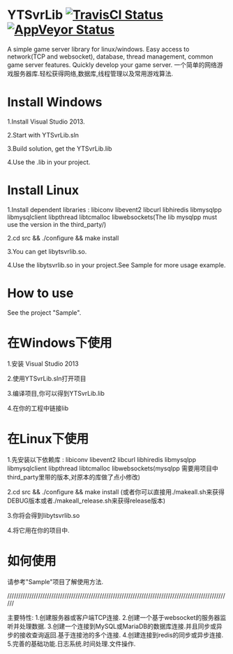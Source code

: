 # YTSvrLib [![TravisCI Status](https://travis-ci.org/sherry0319/YTSvrLib.svg?branch=master)](https://travis-ci.org/sherry0319/YTSvrLib)  [![AppVeyor Status](https://ci.appveyor.com/api/projects/status/github/sherry0319/ytsvrlib?branch=master&svg=true)](https://ci.appveyor.com/project/sherry0319/ytsvrlib)
A simple game server library for linux/windows. Easy access to network(TCP and websocket), database, thread management, common game server features. Quickly develop your game server.
一个简单的网络游戏服务器库.轻松获得网络,数据库,线程管理以及常用游戏算法.

# Install Windows
1.Install Visual Studio 2013.

2.Start with YTSvrLib.sln

3.Build solution, get the YTSvrLib.lib

4.Use the .lib in your project.

# Install Linux
1.Install dependent libraries : libiconv libevent2 libcurl libhiredis libmysqlpp libmysqlclient libpthread libtcmalloc libwebsockets(The lib mysqlpp must use the version in the third_party/)

2.cd src && ./configure && make install

3.You can get libytsvrlib.so.

4.Use the libytsvrlib.so in your project.See Sample for more usage example.
# How to use
See the project "Sample".


# 在Windows下使用
1.安装 Visual Studio 2013 

2.使用YTSvrLib.sln打开项目

3.编译项目,你可以得到YTSvrLib.lib

4.在你的工程中链接lib

# 在Linux下使用
1.先安装以下依赖库 : libiconv libevent2 libcurl libhiredis libmysqlpp libmysqlclient libpthread libtcmalloc libwebsockets(mysqlpp 需要用项目中third_party里带的版本,对原本的库做了点小修改)

2.cd src && ./configure && make install (或者你可以直接用./makeall.sh来获得DEBUG版本或者./makeall_release.sh来获得release版本)

3.你将会得到libytsvrlib.so

4.将它用在你的项目中.

# 如何使用
请参考"Sample"项目了解使用方法.

//////////////////////////////////////////////////////////////////////////////////////////////////////

主要特性:
1.创建服务器或客户端TCP连接.
2.创建一个基于websocket的服务器监听并处理数据.
3.创建一个连接到MySQL或MariaDB的数据库连接.并且同步或异步的接收查询返回.基于连接池的多个连接.
4.创建连接到redis的同步或异步连接.
5.完善的基础功能.日志系统.时间处理.文件操作.

